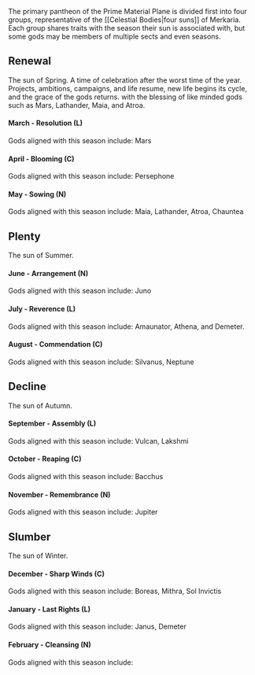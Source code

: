The primary pantheon of the Prime Material Plane is divided first into four groups, representative of the [[Celestial Bodies|four suns]] of Merkaria. Each group shares traits with the season their sun is associated with, but some gods may be members of multiple sects and even seasons.

## Renewal
The sun of Spring. A time of celebration after the worst time of the year. Projects, ambitions, campaigns, and life resume, new life begins its cycle, and the grace of the gods returns. with the blessing of like minded gods such as Mars, Lathander, Maia, and Atroa.
#### March -  Resolution (L)
Gods aligned with this season include: Mars
#### April - Blooming (C)
Gods aligned with this season include: Persephone
#### May - Sowing (N)
Gods aligned with this season include: Maia, Lathander, Atroa, Chauntea
## Plenty
The sun of Summer.
#### June -  Arrangement (N)
Gods aligned with this season include: Juno
#### July - Reverence (L)
Gods aligned with this season include: Amaunator, Athena, and Demeter.
#### August - Commendation (C)
Gods aligned with this season include: Silvanus, Neptune
## Decline
The sun of Autumn.
#### September -  Assembly (L)
Gods aligned with this season include: Vulcan, Lakshmi
#### October - Reaping (C)
Gods aligned with this season include: Bacchus
#### November - Remembrance (N)
Gods aligned with this season include: Jupiter
## Slumber
The sun of Winter.
#### December -  Sharp Winds (C)
Gods aligned with this season include: Boreas, Mithra, Sol Invictis
#### January - Last Rights (L)
Gods aligned with this season include: Janus, Demeter
#### February - Cleansing (N)
Gods aligned with this season include: 